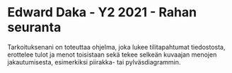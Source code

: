 # Edward Daka - Y2 2021 - Rahan seuranta

Tarkoituksenani on toteuttaa ohjelma, joka lukee tilitapahtumat tiedostosta, erottelee tulot ja menot toisistaan sekä tekee selkeän kuvaajan menojen jakautumisesta, esimerkiksi piirakka- tai pylväsdiagrammin.